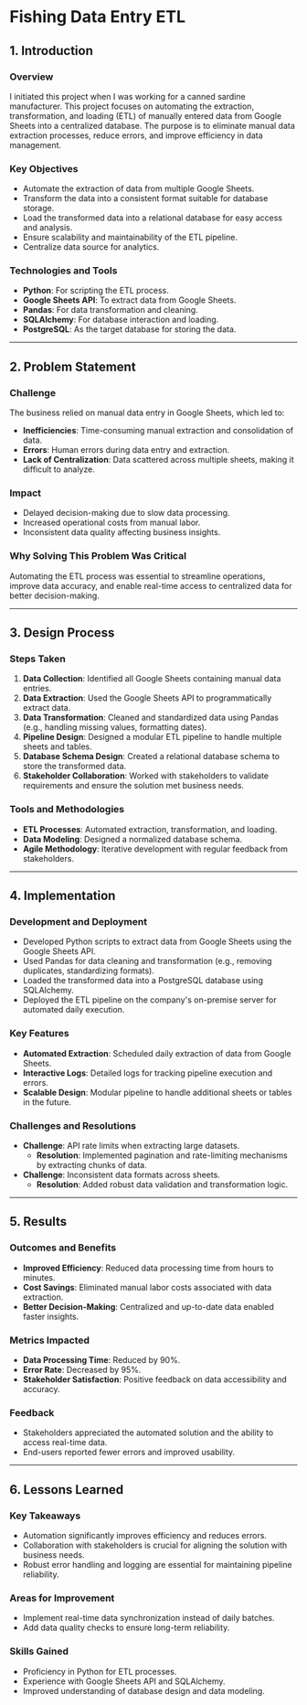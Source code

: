# Fishing Data Entry ETL

## 1. Introduction

### Overview
I initiated this project when I was working for a canned sardine manufacturer. This project focuses on automating the extraction, transformation, and loading (ETL) of manually entered data from Google Sheets into a centralized database. The purpose is to eliminate manual data extraction processes, reduce errors, and improve efficiency in data management.

### Key Objectives
- Automate the extraction of data from multiple Google Sheets.
- Transform the data into a consistent format suitable for database storage.
- Load the transformed data into a relational database for easy access and analysis.
- Ensure scalability and maintainability of the ETL pipeline.
- Centralize data source for analytics.

### Technologies and Tools
- **Python**: For scripting the ETL process.
- **Google Sheets API**: To extract data from Google Sheets.
- **Pandas**: For data transformation and cleaning.
- **SQLAlchemy**: For database interaction and loading.
- **PostgreSQL**: As the target database for storing the data.

---

## 2. Problem Statement

### Challenge
The business relied on manual data entry in Google Sheets, which led to:
- **Inefficiencies**: Time-consuming manual extraction and consolidation of data.
- **Errors**: Human errors during data entry and extraction.
- **Lack of Centralization**: Data scattered across multiple sheets, making it difficult to analyze.

### Impact
- Delayed decision-making due to slow data processing.
- Increased operational costs from manual labor.
- Inconsistent data quality affecting business insights.

### Why Solving This Problem Was Critical
Automating the ETL process was essential to streamline operations, improve data accuracy, and enable real-time access to centralized data for better decision-making.

---

## 3. Design Process

### Steps Taken
1. **Data Collection**: Identified all Google Sheets containing manual data entries.
2. **Data Extraction**: Used the Google Sheets API to programmatically extract data.
3. **Data Transformation**: Cleaned and standardized data using Pandas (e.g., handling missing values, formatting dates).
4. **Pipeline Design**: Designed a modular ETL pipeline to handle multiple sheets and tables.
5. **Database Schema Design**: Created a relational database schema to store the transformed data.
6. **Stakeholder Collaboration**: Worked with stakeholders to validate requirements and ensure the solution met business needs.

### Tools and Methodologies
- **ETL Processes**: Automated extraction, transformation, and loading.
- **Data Modeling**: Designed a normalized database schema.
- **Agile Methodology**: Iterative development with regular feedback from stakeholders.

---

## 4. Implementation

### Development and Deployment
- Developed Python scripts to extract data from Google Sheets using the Google Sheets API.
- Used Pandas for data cleaning and transformation (e.g., removing duplicates, standardizing formats).
- Loaded the transformed data into a PostgreSQL database using SQLAlchemy.
- Deployed the ETL pipeline on the company's on-premise server for automated daily execution.

### Key Features
- **Automated Extraction**: Scheduled daily extraction of data from Google Sheets.
- **Interactive Logs**: Detailed logs for tracking pipeline execution and errors.
- **Scalable Design**: Modular pipeline to handle additional sheets or tables in the future.

### Challenges and Resolutions
- **Challenge**: API rate limits when extracting large datasets.
  - **Resolution**: Implemented pagination and rate-limiting mechanisms by extracting chunks of data.
- **Challenge**: Inconsistent data formats across sheets.
  - **Resolution**: Added robust data validation and transformation logic.

---

## 5. Results

### Outcomes and Benefits
- **Improved Efficiency**: Reduced data processing time from hours to minutes.
- **Cost Savings**: Eliminated manual labor costs associated with data extraction.
- **Better Decision-Making**: Centralized and up-to-date data enabled faster insights.

### Metrics Impacted
- **Data Processing Time**: Reduced by 90%.
- **Error Rate**: Decreased by 95%.
- **Stakeholder Satisfaction**: Positive feedback on data accessibility and accuracy.

### Feedback
- Stakeholders appreciated the automated solution and the ability to access real-time data.
- End-users reported fewer errors and improved usability.

---

## 6. Lessons Learned

### Key Takeaways
- Automation significantly improves efficiency and reduces errors.
- Collaboration with stakeholders is crucial for aligning the solution with business needs.
- Robust error handling and logging are essential for maintaining pipeline reliability.

### Areas for Improvement
- Implement real-time data synchronization instead of daily batches.
- Add data quality checks to ensure long-term reliability.

### Skills Gained
- Proficiency in Python for ETL processes.
- Experience with Google Sheets API and SQLAlchemy.
- Improved understanding of database design and data modeling.

